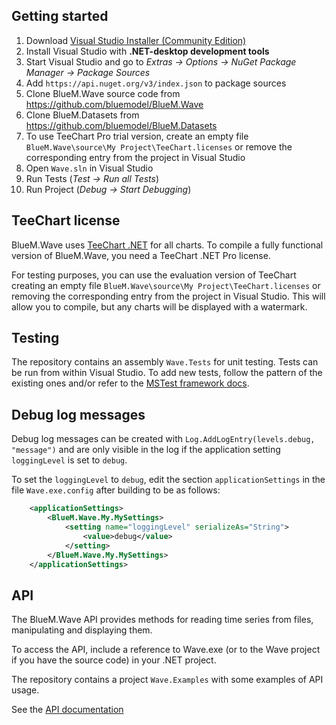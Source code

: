## Getting started
1. Download [Visual Studio Installer (Community Edition)](https://visualstudio.microsoft.com/de/downloads/)
1. Install Visual Studio with **.NET-desktop development tools**
1. Start Visual Studio and go to *Extras -> Options -> NuGet Package Manager -> Package Sources*
1. Add `https://api.nuget.org/v3/index.json` to package sources
1. Clone BlueM.Wave source code from https://github.com/bluemodel/BlueM.Wave
1. Clone BlueM.Datasets from https://github.com/bluemodel/BlueM.Datasets
1. To use TeeChart Pro trial version, create an empty file `BlueM.Wave\source\My Project\TeeChart.licenses` or remove the corresponding entry from the project in Visual Studio
1. Open `Wave.sln` in Visual Studio
1. Run Tests (*Test -> Run all Tests*)
1. Run Project (*Debug -> Start Debugging*)

## TeeChart license
BlueM.Wave uses [TeeChart .NET](https://www.steema.com/product/net) for all charts. To compile a fully functional version of BlueM.Wave, you need a TeeChart .NET Pro license.

For testing purposes, you can use the evaluation version of TeeChart creating an empty file `BlueM.Wave\source\My Project\TeeChart.licenses` or removing the corresponding entry from the project in Visual Studio. This will allow you to compile, but any charts will be displayed with a watermark.

## Testing
The repository contains an assembly `Wave.Tests` for unit testing. Tests can be run from within Visual Studio. To add new tests, follow the pattern of the existing ones and/or refer to the [MSTest framework docs](https://docs.microsoft.com/en-us/visualstudio/test/using-microsoft-visualstudio-testtools-unittesting-members-in-unit-tests?view=vs-2022).

## Debug log messages
Debug log messages can be created with `Log.AddLogEntry(levels.debug, "message")` and are only visible in the log if the application setting `loggingLevel` is set to `debug`.

To set the `loggingLevel` to `debug`, edit the section `applicationSettings` in the file `Wave.exe.config` after building to be as follows:
```xml
    <applicationSettings>
        <BlueM.Wave.My.MySettings>
            <setting name="loggingLevel" serializeAs="String">
                <value>debug</value>
            </setting>
        </BlueM.Wave.My.MySettings>
    </applicationSettings>
```

## API
The BlueM.Wave API provides methods for reading time series from files, manipulating and displaying them.

To access the API, include a reference to Wave.exe (or to the Wave project if you have the source code) in your .NET project.

The repository contains a project `Wave.Examples` with some examples of API usage.

See the [API documentation](../api/index.md)
